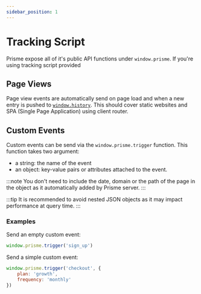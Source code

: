 ```yaml
---
sidebar_position: 1
---
```


# Tracking Script

Prisme expose all of it's public API functions under `window.prisme`. If you're
using tracking script provided

## Page Views

Page view events are automatically send on page load and when a new entry is
pushed to [`window.history`](https://developer.mozilla.org/en-US/docs/Web/API/History/pushState).
This should cover static websites and SPA (Single Page Application) using client router.

## Custom Events

Custom events can be send via the `window.prisme.trigger` function. This 
function takes two argument:
* a string: the name of the event
* an object: key-value pairs or attributes attached to the event.

:::note
You don't need to include the date, domain or the path of the page in the object
as it automatically added by Prisme server.
:::

:::tip
It is recommended to avoid nested JSON objects as it may
impact performance at query time.
:::

### Examples

Send an empty custom event:

```js
window.prisme.trigger('sign_up')
```

Send a simple custom event:

```js
window.prisme.trigger('checkout', {
    plan: 'growth',
    frequency: 'monthly'
})
```

